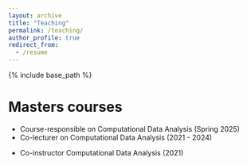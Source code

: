 ```yaml
---
layout: archive
title: "Teaching"
permalink: /teaching/
author_profile: true
redirect_from:
  - /resume
---
```


{% include base_path %}

Masters courses
======
* Course-responsible on Computational Data Analysis (Spring 2025)
* Co-lecturer on Computational Data Analysis (2021 - 2024)
	<!--* Responsibilities: Course Assistant. Designing assignments, consultations with students, presenting solutions, evaluation
of assignments and exams.-->
* Speech Processing (2017-2019)
	* Responsibilities: Teaching Assistant. Designing assignments, consultations with students, presenting solutions, evaluation
of assignments and exams.

Bachelor courses
======
* Course-responsible on Statistical Evaluation for Artificial Intelligence and Data (Fall 2023 and spring 2024)

  PhD courses
  ======
  * Co-instructor on Introduction to applied statistics and R for PhD students (2022)
  	<!--* Responsibilities: Project supervision, evaluation of projects.-->

  * Co-instructor Computational Data Analysis (2021)
  	<!--* Responsibilities: Course Assistant. Responsible for PhD project discussion, providing potential
  solutions to the project work and evaluating project reports.-->
